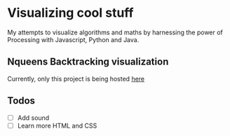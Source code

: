 # Visualizing cool stuff
My attempts to visualize algorithms and maths by harnessing the power of Processing with Javascript, Python and Java. 

## Nqueens Backtracking visualization
Currently, only this project is being hosted [here](https://sankalp1999.github.io/MyProjects/Nqueens_2020_04_06_11_59_37/)



## Todos
- [ ] Add sound
- [ ] Learn more HTML and CSS
